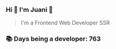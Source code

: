 ### Hi 👋 I&#39;m Juani 🦁

> I&#39;m a Frontend Web Developer SSR

### 📚 Days being a developer: 763
